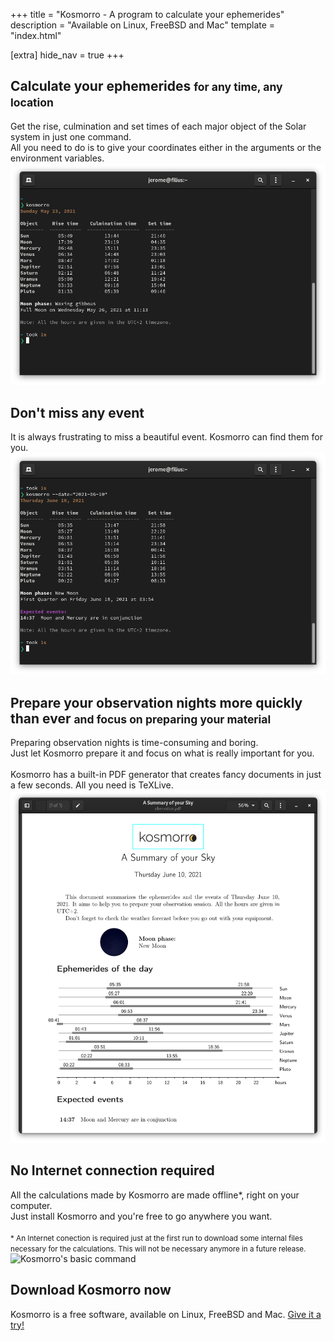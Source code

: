 +++
title = "Kosmorro - A program to calculate your ephemerides"
description = "Available on Linux, FreeBSD and Mac"
template = "index.html"

[extra]
hide_nav = true
+++

## Calculate your ephemerides <small>for any time, any location</small>

<div class="feature">
    <span class="explain">
        Get the rise, culmination and set times of each major object of the Solar system in just one command.<br />
        All you need to do is to give your coordinates either in the arguments or the environment variables.
    </span>
    <span class="screenshot">
        <img src="/img/screenshots/terminal/basic-command.png" alt="Kosmorro's basic command" />
    </span>
</div>

## Don't miss any event

<div class="feature">
    <span class="explain">
        It is always frustrating to miss a beautiful event. Kosmorro can find them for you.
    </span>
    <span class="screenshot">
        <img src="/img/screenshots/terminal/events-detection.png" alt="Kosmorro's basic command" />
    </span>
</div>

## Prepare your observation nights more quickly than ever <small>and focus on preparing your material</small>

<div class="feature">
    <span class="explain">
        Preparing observation nights is time-consuming and boring.<br />
        Just let Kosmorro prepare it and focus on what is really important for you.<br /><br />
        Kosmorro has a built-in PDF generator that creates fancy documents in just a few seconds. All you need is TeXLive.
    </span>
    <span class="screenshot">
        <img src="/img/screenshots/output-pdf.png" alt="Kosmorro's basic command" />
    </span>
</div>

## No Internet connection required

<div class="feature">
    <span class="explain">
        All the calculations made by Kosmorro are made offline*, right on your computer.<br />
        Just install Kosmorro and you're free to go anywhere you want.<br /><br />
        <small>* An Internet conection is required just at the first run to download some internal files necessary for the calculations. This will not be necessary anymore in a future release.</small>
    </span>
    <span class="screenshot">
        <img src="/img/svg/offline.svg" alt="Kosmorro's basic command" style="max-height: 256px" />
    </span>
</div>

<section class="download">
    <h2>Download Kosmorro now</h2>
    <p>Kosmorro is a free software, available on Linux, FreeBSD and Mac. <a href="/cli/download">Give it a try!</a></p>
</section>